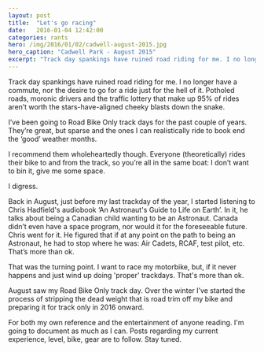 ```yaml
---
layout: post
title:  "Let's go racing"
date:   2016-01-04 12:42:00
categories: rants
hero: /img/2016/01/02/cadwell-august-2015.jpg
hero_caption: "Cadwell Park - August 2015"
excerpt: "Track day spankings have ruined road riding for me. I no longer have a commute, nor the desire to go for a ride just for the hell of it. Potholed roads, moronic drivers and the traffic lottery that make up 95% of rides aren’t worth the stars-have-aligned cheeky blasts down the snake."
---
```


Track day spankings have ruined road riding for me. I no longer have a commute, nor the desire to go for a ride just for the hell of it. Potholed roads, moronic drivers and the traffic lottery that make up 95% of rides aren’t worth the stars-have-aligned cheeky blasts down the snake.

I’ve been going to Road Bike Only track days for the past couple of years. They’re great, but sparse and the ones I can realistically ride to book end the ‘good’ weather months. 

I recommend them wholeheartedly though. Everyone (theoretically) rides their bike to and from the track, so you’re all in the same boat: I don’t want to bin it, give me some space.

I digress.

Back in August, just before my last trackday of the year, I started listening to Chris Hadfield's audiobook ‘An Astronaut's Guide to Life on Earth’. In it, he talks about being a Canadian child wanting to be an Astronaut. Canada didn’t even have a space program, nor would it for the foreseeable future. Chris went for it. He figured that if at any point on the path to being an Astronaut, he had to stop where he was: Air Cadets, RCAF, test pilot, etc. That’s more than ok.

That was the turning point. I want to race my motorbike, but, if it never happens and just wind up doing 'proper' trackdays. That's more than ok.

August saw my Road Bike Only track day. Over the winter I’ve started the process of stripping the dead weight that is road trim off my bike and preparing it for track only in 2016 onward.

For both my own reference and the entertainment of anyone reading. I'm going to document as much as I can. Posts regarding my current experience, level, bike, gear are to follow. Stay tuned.

